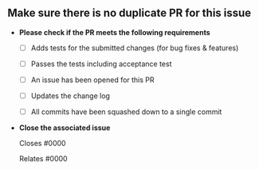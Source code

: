 ## Make sure there is no duplicate PR for this issue

* **Please check if the PR meets the following requirements**
  - [ ] Adds tests for the submitted changes (for bug fixes & features)
  - [ ] Passes the tests including acceptance test
  - [ ] An issue has been opened for this PR
  - [ ] Updates the change log
  - [ ] All commits have been squashed down to a single commit


* **Close the associated issue**
  
  Closes #0000
  
  Relates #0000
